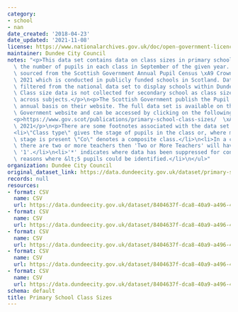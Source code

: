 ```yaml
---
category:
- school
- nan
date_created: '2018-04-23'
date_updated: '2021-11-08'
license: https://www.nationalarchives.gov.uk/doc/open-government-licence/version/3/
maintainer: Dundee City Council
notes: "<p>This data set contains data on class sizes in primary schools it displays\
  \ the number of pupils in each class in September of the given year. The data is\
  \ sourced from the Scottish Government Annual Pupil Census \xA9 Crown Copyright\
  \ 2021 which is conducted in publicly funded schools in Scotland. Data has been\
  \ filtered from the national data set to display schools within Dundee City only.\
  \ Class size data is not collected for secondary school as class size varies widely\
  \ across subjects.</p>\n<p>The Scottish Government publish the Pupil Census on an\
  \ annual basis on their website. The full data set is available on the Scottish\
  \ Government website and can be accessed by clicking on the following link:</p>\n\
  <p>https://www.gov.scot/publications/primary-school-class-sizes/  \xA9 Crown Copyright\
  \ 2021</p>\n<p>There are some footnotes associated with the data set:</p>\n<ul>\n\
  <li>\"Class type\" gives the stage of pupils in the class or, where more than one\
  \ stage is present \"Co\" denotes a composite class.</li>\n<li>In a class where\
  \ there are two or more teachers then 'Two or More Teachers' will have a value of\
  \ '1'.</li>\n<li>'*' indicates where data has been suppressed for confidentiality\
  \ reasons where &lt;5 pupils could be identified.</li>\n</ul>"
organization: Dundee City Council
original_dataset_link: https://data.dundeecity.gov.uk/dataset/primary-school-class-sizes
records: null
resources:
- format: CSV
  name: CSV
  url: https://data.dundeecity.gov.uk/dataset/8404637f-dca8-40a9-a496-40a8af9720a5/resource/0d6c691e-1b62-4c53-a852-2c840ddbe082/download/primary_class_sizes_sept2016.csv
- format: CSV
  name: CSV
  url: https://data.dundeecity.gov.uk/dataset/8404637f-dca8-40a9-a496-40a8af9720a5/resource/be59e280-7fb6-4141-8aa8-bc6e0c5d41ab/download/primary_class_sizes_sept2017.csv
- format: CSV
  name: CSV
  url: https://data.dundeecity.gov.uk/dataset/8404637f-dca8-40a9-a496-40a8af9720a5/resource/796138b6-ac04-41ca-8b56-7907c7dbf22c/download/primary_class_sizes_sept2018.csv
- format: CSV
  name: CSV
  url: https://data.dundeecity.gov.uk/dataset/8404637f-dca8-40a9-a496-40a8af9720a5/resource/f1756033-4a31-4e1f-9b01-106cd8351bea/download/primary_class_sizes_sept2019.csv
- format: CSV
  name: CSV
  url: https://data.dundeecity.gov.uk/dataset/8404637f-dca8-40a9-a496-40a8af9720a5/resource/10692577-ff57-486f-b0f9-5b3977af8e3d/download/primary_class_sizes_sept2020.csv
schema: default
title: Primary School Class Sizes
---
```

